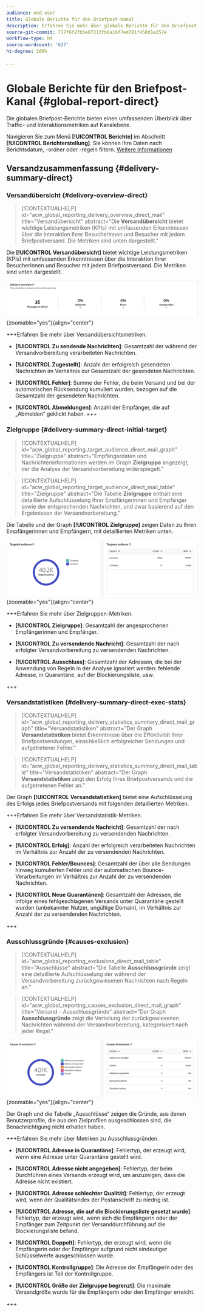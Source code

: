 ```yaml
---
audience: end-user
title: Globale Berichte für den Briefpost-Kanal
description: Erfahren Sie mehr über globale Berichte für den Briefpost-Kanal
source-git-commit: 717f6f2fb5e07213fb6a16f7ed701f450d1e257e
workflow-type: ht
source-wordcount: '627'
ht-degree: 100%

---
```


# Globale Berichte für den Briefpost-Kanal {#global-report-direct}

Die globalen Briefpost-Berichte bieten einen umfassenden Überblick über Traffic- und Interaktionsmetriken auf Kanalebene.

Navigieren Sie zum Menü **[!UICONTROL Berichte]** im Abschnitt **[!UICONTROL Berichterstellung]**. Sie können Ihre Daten nach Berichtsdatum, -ordner oder -regeln filtern. [Weitere Informationen](global-reports.md)

## Versandzusammenfassung {#delivery-summary-direct}

### Versandübersicht {#delivery-overview-direct}

>[!CONTEXTUALHELP]
>id="acw_global_reporting_delivery_overview_direct_mail"
>title="Versandübersicht"
>abstract="Die **Versandübersicht** bietet wichtige Leistungsmetriken (KPIs) mit umfassenden Erkenntnissen über die Interaktion Ihrer Besucherinnen und Besucher mit jedem Briefpostversand. Die Metriken sind unten dargestellt."

Die **[!UICONTROL Versandübersicht]** bietet wichtige Leistungsmetriken (KPIs) mit umfassenden Erkenntnissen über die Interaktion Ihrer Besucherinnen und Besucher mit jedem Briefpostversand. Die Metriken sind unten dargestellt.

![](assets/global_report_direct_mail_delivery_overview.png){zoomable=&quot;yes&quot;}{align="center"}

+++Erfahren Sie mehr über Versandübersichtsmetriken.

* **[!UICONTROL Zu sendende Nachrichten]**: Gesamtzahl der während der Versandvorbereitung verarbeiteten Nachrichten.

* **[!UICONTROL Zugestellt]**: Anzahl der erfolgreich gesendeten Nachrichten im Verhältnis zur Gesamtzahl der gesendeten Nachrichten.

* **[!UICONTROL Fehler]**: Summe der Fehler, die beim Versand und bei der automatischen Rücksendung kumuliert wurden, bezogen auf die Gesamtzahl der gesendeten Nachrichten.

* **[!UICONTROL Abmeldungen]**: Anzahl der Empfänger, die auf „Abmelden“ geklickt haben.
+++

### Zielgruppe {#delivery-summary-direct-initial-target}

>[!CONTEXTUALHELP]
>id="acw_global_reporting_target_audience_direct_mail_graph"
>title="Zielgruppe"
>abstract="Empfängerdaten und Nachrichteninformationen werden im Graph **Zielgruppe** angezeigt, der die Analyse der Versandvorbereitung widerspiegelt."

>[!CONTEXTUALHELP]
>id="acw_global_reporting_target_audience_direct_mail_table"
>title="Zielgruppe"
>abstract="Die Tabelle **Zielgruppe** enthält eine detaillierte Aufschlüsselung Ihrer Empfängerinnen und Empfänger sowie der entsprechenden Nachrichten, und zwar basierend auf den Ergebnissen der Versandvorbereitung."

Die Tabelle und der Graph **[!UICONTROL Zielgruppe]** zeigen Daten zu Ihren Empfängerinnen und Empfängern, mit detaillierten Metriken unten.

![](assets/global_report_direct_mail_targeted_audience.png){zoomable=&quot;yes&quot;}{align="center"}

+++Erfahren Sie mehr über Zielgruppen-Metriken.

* **[!UICONTROL Zielgruppe]**: Gesamtzahl der angesprochenen Empfängerinnen und Empfänger.

* **[!UICONTROL Zu versendende Nachricht]**: Gesamtzahl der nach erfolgter Versandvorbereitung zu versendenden Nachrichten.

* **[!UICONTROL Ausschluss]**: Gesamtzahl der Adressen, die bei der Anwendung von Regeln in der Analyse ignoriert werden: fehlende Adresse, in Quarantäne, auf der Blockierungsliste, usw.

+++

### Versandstatistiken {#delivery-summary-direct-exec-stats}

>[!CONTEXTUALHELP]
>id="acw_global_reporting_delivery_statistics_summary_direct_mail_graph"
>title="Versandstatistiken"
>abstract="Der Graph **Versandstatistiken** bietet Erkenntnisse über die Effektivität Ihrer Briefpostsendungen, einschließlich erfolgreicher Sendungen und aufgetretener Fehler."

>[!CONTEXTUALHELP]
>id="acw_global_reporting_delivery_statistics_summary_direct_mail_table"
>title="Versandstatistiken"
>abstract="Der Graph **Versandstatistiken** zeigt den Erfolg Ihres Briefpostversands und die aufgetretenen Fehler an."

Der Graph **[!UICONTROL Versandstatistiken]** bietet eine Aufschlüsselung des Erfolgs jedes Briefpostversands mit folgenden detaillierten Metriken.

+++Erfahren Sie mehr über Versandstatistik-Metriken.

* **[!UICONTROL Zu versendende Nachricht]**: Gesamtzahl der nach erfolgter Versandvorbereitung zu versendenden Nachrichten.

* **[!UICONTROL Erfolg]**: Anzahl der erfolgreich verarbeiteten Nachrichten im Verhältnis zur Anzahl der zu versendenden Nachrichten.

* **[!UICONTROL Fehler/Bounces]**: Gesamtzahl der über alle Sendungen hinweg kumulierten Fehler und der automatischen Bounce-Verarbeitungen im Verhältnis zur Anzahl der zu versendenden Nachrichten.

* **[!UICONTROL Neue Quarantänen]**: Gesamtzahl der Adressen, die infolge eines fehlgeschlagenen Versands unter Quarantäne gestellt wurden (unbekannter Nutzer, ungültige Domain), im Verhältnis zur Anzahl der zu versendenden Nachrichten.

+++

### Ausschlussgründe {#causes-exclusion}

>[!CONTEXTUALHELP]
>id="acw_global_reporting_exclusions_direct_mail_table"
>title="Ausschlüsse"
>abstract="Die Tabelle **Ausschlussgründe** zeigt eine detaillierte Aufschlüsselung der während der Versandvorbereitung zurückgewiesenen Nachrichten nach Regeln an."

>[!CONTEXTUALHELP]
>id="acw_global_reporting_causes_exclusion_direct_mail_graph"
>title="Versand – Ausschlussgründe"
>abstract="Der Graph **Ausschlussgründe** zeigt die Verteilung der zurückgewiesenen Nachrichten während der Versandvorbereitung, kategorisiert nach jeder Regel."

![](assets/global_report_direct_mail_exclusions.png){zoomable=&quot;yes&quot;}{align="center"}

Der Graph und die Tabelle „Ausschlüsse“ zeigen die Gründe, aus denen Benutzerprofile, die aus den Zielprofilen ausgeschlossen sind, die Benachrichtigung nicht erhalten haben.

+++Erfahren Sie mehr über Metriken zu Ausschlussgründen.

* **[!UICONTROL Adresse in Quarantäne]**: Fehlertyp, der erzeugt wird, wenn eine Adresse unter Quarantäne gestellt wird.

* **[!UICONTROL Adresse nicht angegeben]**: Fehlertyp, der beim Durchführen eines Versands erzeugt wird, um anzuzeigen, dass die Adresse nicht existiert.

* **[!UICONTROL Adresse schlechter Qualität]**: Fehlertyp, der erzeugt wird, wenn der Qualitätsindex der Postanschrift zu niedrig ist.

* **[!UICONTROL Adresse, die auf die Blockierungsliste gesetzt wurde]**: Fehlertyp, der erzeugt wird, wenn sich die Empfängerin oder der Empfänger zum Zeitpunkt der Versanddurchführung auf die Blockierungsliste befand.

* **[!UICONTROL Doppelt]**: Fehlertyp, der erzeugt wird, wenn die Empfängerin oder der Empfänger aufgrund nicht eindeutiger Schlüsselwerte ausgeschlossen wurde.

* **[!UICONTROL Kontrollgruppe]**: Die Adresse der Empfängerin oder des Empfängers ist Teil der Kontrollgruppe.

* **[!UICONTROL Größe der Zielgruppe begrenzt]**: Die maximale Versandgröße wurde für die Empfängerin oder den Empfänger erreicht.

+++

